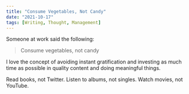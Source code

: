 ```yaml
---
title: "Consume Vegetables, Not Candy"
date: "2021-10-17"
tags: [Writing, Thought, Management]
---
```


Someone at work said the following:

> Consume vegetables, not candy

I love the concept of avoiding instant gratification and investing as much time as possible in quality content and doing meaningful things. 

Read books, not Twitter.
Listen to albums, not singles.
Watch movies, not YouTube.